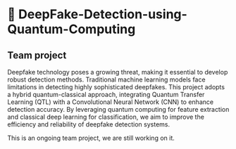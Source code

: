 # 🤖 DeepFake-Detection-using-Quantum-Computing
## Team project
Deepfake technology poses a growing threat, making it essential to develop robust detection methods. 
Traditional machine learning models face limitations in detecting highly sophisticated deepfakes.
This project adopts a hybrid quantum-classical approach, integrating Quantum Transfer Learning (QTL) with a Convolutional Neural Network (CNN) to enhance detection accuracy.
By leveraging quantum computing for feature extraction and classical deep learning for classification, we aim to improve the efficiency and reliability of deepfake detection systems.

This is an ongoing team project, we are still working on it.
